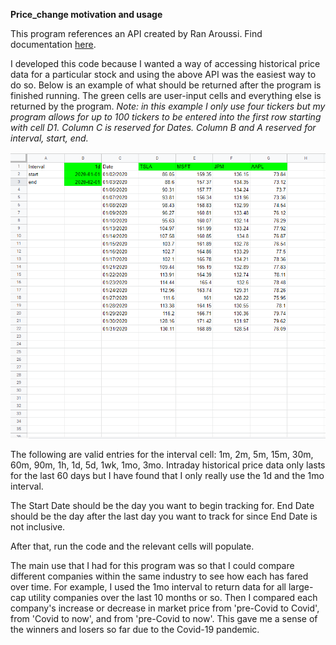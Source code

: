 **Price_change motivation and usage**

This program references an API created by Ran Aroussi. Find documentation [here](https://aroussi.com/post/python-yahoo-finance).

I developed this code because I wanted a way of accessing historical price data for a particular stock and using the above API was the easiest way to do so. Below is an example of what should be returned after the program is finished running. The green cells are user-input cells and everything else is returned by the program. *Note: in this example I only use four tickers but my program allows for up to 100 tickers to be entered into the first row starting with cell D1. Column C is reserved for Dates. Column B and A reserved for interval, start, end.*

![price_img_1](https://github.com/rossleavitt/stock_analysis/blob/main/images/price_img_1.PNG)

The following are valid entries for the interval cell: 1m, 2m, 5m, 15m, 30m, 60m, 90m, 1h, 1d, 5d, 1wk, 1mo, 3mo. Intraday historical price data only lasts for the last 60 days but I have found that I only really use the 1d and the 1mo interval.

The Start Date should be the day you want to begin tracking for. End Date should be the day after the last day you want to track for since End Date is not inclusive.

After that, run the code and the relevant cells will populate.

The main use that I had for this program was so that I could compare different companies within the same industry to see how each has fared over time. For example, I used the 1mo interval to return data for all large-cap utility companies over the last 10 months or so. Then I compared each company's increase or decrease in market price from 'pre-Covid to Covid', from 'Covid to now', and from 'pre-Covid to now'. This gave me a sense of the winners and losers so far due to the Covid-19 pandemic. 

